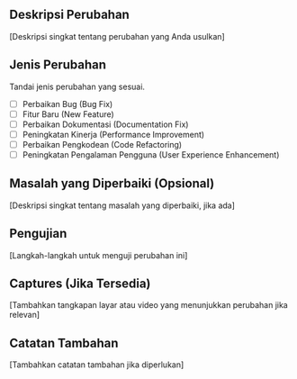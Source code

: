 ## Deskripsi Perubahan

[Deskripsi singkat tentang perubahan yang Anda usulkan]

## Jenis Perubahan

Tandai jenis perubahan yang sesuai.

- [ ] Perbaikan Bug (Bug Fix)
- [ ] Fitur Baru (New Feature)
- [ ] Perbaikan Dokumentasi (Documentation Fix)
- [ ] Peningkatan Kinerja (Performance Improvement)
- [ ] Perbaikan Pengkodean (Code Refactoring)
- [ ] Peningkatan Pengalaman Pengguna (User Experience Enhancement)

## Masalah yang Diperbaiki (Opsional)

[Deskripsi singkat tentang masalah yang diperbaiki, jika ada]

## Pengujian

[Langkah-langkah untuk menguji perubahan ini]

## Captures (Jika Tersedia)

[Tambahkan tangkapan layar atau video yang menunjukkan perubahan jika relevan]

## Catatan Tambahan

[Tambahkan catatan tambahan jika diperlukan]

